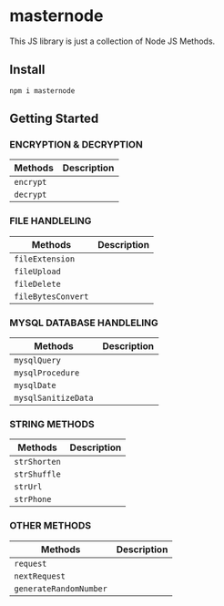 # masternode

This JS library is just a collection of Node JS Methods.

## Install

```
npm i masternode
```

## Getting Started

### ENCRYPTION & DECRYPTION

| Methods   | Description |
| --------- | ----------- |
| `encrypt` |             |
| `decrypt` |             |

### FILE HANDLELING

| Methods            | Description |
| ------------------ | ----------- |
| `fileExtension`    |             |
| `fileUpload`       |             |
| `fileDelete`       |             |
| `fileBytesConvert` |             |

### MYSQL DATABASE HANDLELING

| Methods             | Description |
| ------------------- | ----------- |
| `mysqlQuery`        |             |
| `mysqlProcedure`    |             |
| `mysqlDate`         |             |
| `mysqlSanitizeData` |             |

### STRING METHODS

| Methods      | Description |
| ------------ | ----------- |
| `strShorten` |             |
| `strShuffle` |             |
| `strUrl`     |             |
| `strPhone`   |             |

### OTHER METHODS

| Methods                | Description |
| ---------------------- | ----------- |
| `request`              |             |
| `nextRequest`          |             |
| `generateRandomNumber` |             |
